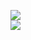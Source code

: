 [![](https://img.shields.io/badge/Made%20With-Github%20Spray-lightgrey.svg?style=for-the-badge&logo=github)](https://github.com/Annihil/github-spray#837)  
[![](https://i.imgur.com/2DrTn0Z.gif)](https://github.com/Annihil/github-spray)
